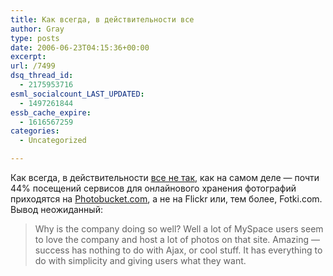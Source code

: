```yaml
---
title: Как всегда, в действительности все
author: Gray
type: posts
date: 2006-06-23T04:15:36+00:00
excerpt:
url: /7499
dsq_thread_id:
  - 2175953716
esml_socialcount_LAST_UPDATED:
  - 1497261844
essb_cache_expire:
  - 1616567259
categories:
  - Uncategorized

---
```








Как всегда, в действительности <a href="http://gigaom.com/2006/06/22/photobucket-rules/" target="_blank">все не так</a>, как на самом деле &#8212; почти 44% посещений сервисов для онлайнового хранения фотографий приходятся на <a href="http://photobucket.com/" target="_blank">Photobucket.com</a>, а не на Flickr или, тем более, Fotki.com. Вывод неожиданный:

> Why is the company doing so well? Well a lot of MySpace users seem to love the company and host a lot of photos on that site. Amazing &#8212; success has nothing to do with Ajax, or cool stuff. It has everything to do with simplicity and giving users what they want.